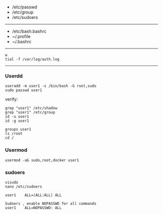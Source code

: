- /etc/passwd
- /etc/group
- /etc/sudoers
-----------------
- /etc/bash.bashrc
- ~/.profile
- ~/.bashrc
-----------------
```
w
tial -f /var/log/auth.log
```
-----------------
### Userdd
```
useradd -m user1 -s /bin/bash -G root,sudo
sudo passwd user1
```
verify: 
```
grep "user1" /etc/shadow
grep "user1" /etc/group
id -u user1
id -g user1

groups user1
ls /root
cd /
```

### Usermod
```
usermod -aG sudo,root,docker user1
```

### sudoers
```
visudo
nano /etc/sudoers
```

```
user1    ALL=(ALL:ALL) ALL

Sudoers , enable NOPASSWD for all commands
user1    ALL=NOPASSWD: ALL

```
